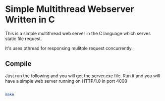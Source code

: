 # Simple Multithread Webserver Written in C

This is a simple multithread web server in the C language which serves static file request.

It's uses pthread for responsing mulitple request concurrently.

## Compile

Just run the following and you will get the server.exe file. Run it and you will have a simple web server running on HTTP/1.0 in port 4000

```bash

make

```
